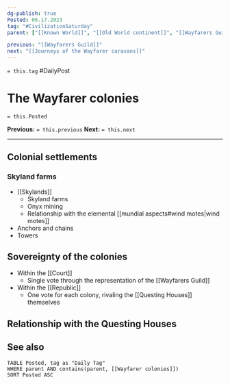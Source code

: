 ```yaml
---
dg-publish: true
Posted: 06.17.2023
tag: "#CivilizationSaturday"
parent: ["[[Known World]]", "[[Old World continent]]", "[[Wayfarers Guild]]", "[[Decline of cland culture]]", "[[Republic]]"]

previous: "[[Wayfarers Guild]]"
next: "[[Journeys of the Wayfarer caravans]]"
---
```

`= this.tag` #DailyPost 
# The Wayfarer colonies
`= this.Posted`

**Previous:** `= this.previous`
**Next:** `= this.next`

---

## Colonial settlements

### Skyland farms

- [[Skylands]]
    - Skyland farms
    - Onyx mining
    - Relationship with the elemental [[mundial aspects#wind motes|wind motes]]
- Anchors and chains
- Towers

## Sovereignty of the colonies

- Within the [[Court]]
    - Single vote through the representation of the [[Wayfarers Guild]]
- Within the [[Republic]]
    - One vote for each colony, rivaling the [[Questing Houses]] themselves

## Relationship with the Questing Houses

## See also
```dataview
TABLE Posted, tag as "Daily Tag"
WHERE parent AND contains(parent, [[Wayfarer colonies]])
SORT Posted ASC
```